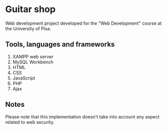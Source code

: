 # Guitar shop

Web development project developed for the "Web Development" course at the University of Pisa. 

## Tools, languages and frameworks

1) XAMPP web server
2) MySQL Workbench
3) HTML
4) CSS
5) JavaScript
6) PHP
7) Ajax

## Notes
Please note that this implementation doesn't take into account any aspect related to web security.
